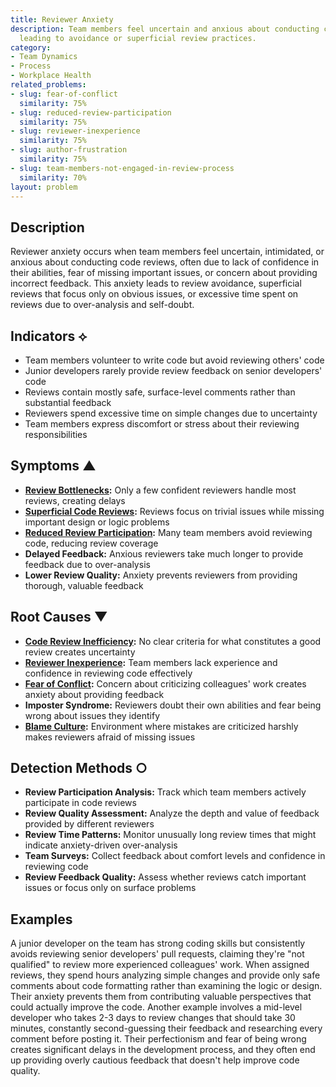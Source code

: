 ```yaml
---
title: Reviewer Anxiety
description: Team members feel uncertain and anxious about conducting code reviews,
  leading to avoidance or superficial review practices.
category:
- Team Dynamics
- Process
- Workplace Health
related_problems:
- slug: fear-of-conflict
  similarity: 75%
- slug: reduced-review-participation
  similarity: 75%
- slug: reviewer-inexperience
  similarity: 75%
- slug: author-frustration
  similarity: 75%
- slug: team-members-not-engaged-in-review-process
  similarity: 70%
layout: problem
---
```


## Description

Reviewer anxiety occurs when team members feel uncertain, intimidated, or anxious about conducting code reviews, often due to lack of confidence in their abilities, fear of missing important issues, or concern about providing incorrect feedback. This anxiety leads to review avoidance, superficial reviews that focus only on obvious issues, or excessive time spent on reviews due to over-analysis and self-doubt.

## Indicators ⟡

- Team members volunteer to write code but avoid reviewing others' code
- Junior developers rarely provide review feedback on senior developers' code  
- Reviews contain mostly safe, surface-level comments rather than substantial feedback
- Reviewers spend excessive time on simple changes due to uncertainty
- Team members express discomfort or stress about their reviewing responsibilities

## Symptoms ▲

- **[Review Bottlenecks](review-bottlenecks.md):** Only a few confident reviewers handle most reviews, creating delays
- **[Superficial Code Reviews](superficial-code-reviews.md):** Reviews focus on trivial issues while missing important design or logic problems
- **[Reduced Review Participation](reduced-review-participation.md):** Many team members avoid reviewing code, reducing review coverage
- **Delayed Feedback:** Anxious reviewers take much longer to provide feedback due to over-analysis
- **Lower Review Quality:** Anxiety prevents reviewers from providing thorough, valuable feedback

## Root Causes ▼

- **[Code Review Inefficiency](code-review-inefficiency.md):** No clear criteria for what constitutes a good review creates uncertainty
- **[Reviewer Inexperience](reviewer-inexperience.md):** Team members lack experience and confidence in reviewing code effectively
- **[Fear of Conflict](fear-of-conflict.md):** Concern about criticizing colleagues' work creates anxiety about providing feedback
- **Imposter Syndrome:** Reviewers doubt their own abilities and fear being wrong about issues they identify
- **[Blame Culture](blame-culture.md):** Environment where mistakes are criticized harshly makes reviewers afraid of missing issues

## Detection Methods ○

- **Review Participation Analysis:** Track which team members actively participate in code reviews
- **Review Quality Assessment:** Analyze the depth and value of feedback provided by different reviewers
- **Review Time Patterns:** Monitor unusually long review times that might indicate anxiety-driven over-analysis
- **Team Surveys:** Collect feedback about comfort levels and confidence in reviewing code
- **Review Feedback Quality:** Assess whether reviews catch important issues or focus only on surface problems

## Examples

A junior developer on the team has strong coding skills but consistently avoids reviewing senior developers' pull requests, claiming they're "not qualified" to review more experienced colleagues' work. When assigned reviews, they spend hours analyzing simple changes and provide only safe comments about code formatting rather than examining the logic or design. Their anxiety prevents them from contributing valuable perspectives that could actually improve the code. Another example involves a mid-level developer who takes 2-3 days to review changes that should take 30 minutes, constantly second-guessing their feedback and researching every comment before posting it. Their perfectionism and fear of being wrong creates significant delays in the development process, and they often end up providing overly cautious feedback that doesn't help improve code quality.